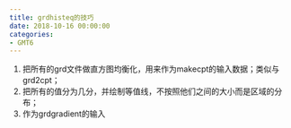 ```yaml
---
title: grdhisteq的技巧
date: 2018-10-16 00:00:00
categories:
- GMT6
---
```

1. 把所有的grd文件做直方图均衡化，用来作为makecpt的输入数据；类似与grd2cpt；
2. 把所有的值分为几分，并绘制等值线，不按照他们之间的大小而是区域的分布；
3. 作为grdgradient的输入
